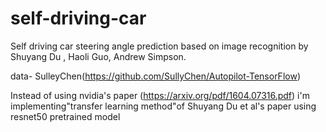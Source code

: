 # self-driving-car
Self driving car steering angle prediction based on image recognition by Shuyang Du , Haoli Guo, Andrew Simpson.

data- SulleyChen(https://github.com/SullyChen/Autopilot-TensorFlow)

Instead of using nvidia's paper (https://arxiv.org/pdf/1604.07316.pdf) i'm implementing"transfer learning method"of Shuyang Du et al's
paper using resnet50 pretrained model
